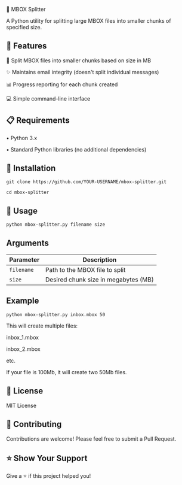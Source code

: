 📧 MBOX Splitter

A Python utility for splitting large MBOX files into smaller chunks of specified size.
## 🚀 Features

📁 Split MBOX files into smaller chunks based on size in MB

✨ Maintains email integrity (doesn't split individual messages)

📊 Progress reporting for each chunk created

💻 Simple command-line interface
## 📋 Requirements

• Python 3.x

• Standard Python libraries (no additional dependencies)
## 🔧 Installation

`git clone https://github.com/YOUR-USERNAME/mbox-splitter.git`

`cd mbox-splitter`

## 📖 Usage

`python mbox-splitter.py filename size`
## Arguments

| Parameter | Description |
|-----------|-------------|
| `filename` | Path to the MBOX file to split |
| `size` | Desired chunk size in megabytes (MB) |


## Example

`python mbox-splitter.py inbox.mbox 50`

This will create multiple files:

inbox_1.mbox

inbox_2.mbox

etc.

If your file is 100Mb, it will create two 50Mb files.
## 📄 License

MIT License
## 🤝 Contributing

Contributions are welcome! Please feel free to submit a Pull Request.

## ⭐ Show Your Support

Give a ⭐️ if this project helped you!
